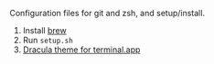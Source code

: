 Configuration files for git and zsh, and setup/install.

1. Install [brew](https://brew.sh/)
2. Run `setup.sh`
3. [Dracula theme for terminal.app](https://draculatheme.com/terminal)
